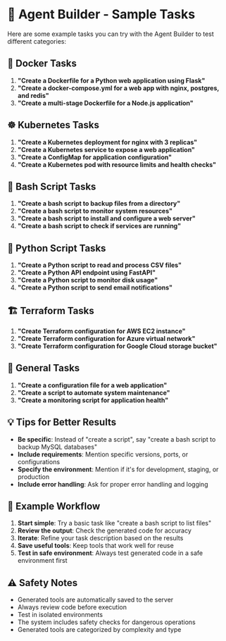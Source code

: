 # 🤖 Agent Builder - Sample Tasks

Here are some example tasks you can try with the Agent Builder to test different categories:

## 🐳 Docker Tasks

1. **"Create a Dockerfile for a Python web application using Flask"**
2. **"Create a docker-compose.yml for a web app with nginx, postgres, and redis"**
3. **"Create a multi-stage Dockerfile for a Node.js application"**

## ☸️ Kubernetes Tasks

1. **"Create a Kubernetes deployment for nginx with 3 replicas"**
2. **"Create a Kubernetes service to expose a web application"**
3. **"Create a ConfigMap for application configuration"**
4. **"Create a Kubernetes pod with resource limits and health checks"**

## 🐚 Bash Script Tasks

1. **"Create a bash script to backup files from a directory"**
2. **"Create a bash script to monitor system resources"**
3. **"Create a bash script to install and configure a web server"**
4. **"Create a bash script to check if services are running"**

## 🐍 Python Script Tasks

1. **"Create a Python script to read and process CSV files"**
2. **"Create a Python API endpoint using FastAPI"**
3. **"Create a Python script to monitor disk usage"**
4. **"Create a Python script to send email notifications"**

## 🏗️ Terraform Tasks

1. **"Create Terraform configuration for AWS EC2 instance"**
2. **"Create Terraform configuration for Azure virtual network"**
3. **"Create Terraform configuration for Google Cloud storage bucket"**

## 🔧 General Tasks

1. **"Create a configuration file for a web application"**
2. **"Create a script to automate system maintenance"**
3. **"Create a monitoring script for application health"**

## 💡 Tips for Better Results

- **Be specific**: Instead of "create a script", say "create a bash script to backup MySQL databases"
- **Include requirements**: Mention specific versions, ports, or configurations
- **Specify the environment**: Mention if it's for development, staging, or production
- **Include error handling**: Ask for proper error handling and logging

## 🎯 Example Workflow

1. **Start simple**: Try a basic task like "create a bash script to list files"
2. **Review the output**: Check the generated code for accuracy
3. **Iterate**: Refine your task description based on the results
4. **Save useful tools**: Keep tools that work well for reuse
5. **Test in safe environment**: Always test generated code in a safe environment first

## ⚠️ Safety Notes

- Generated tools are automatically saved to the server
- Always review code before execution
- Test in isolated environments
- The system includes safety checks for dangerous operations
- Generated tools are categorized by complexity and type 
